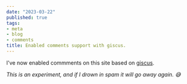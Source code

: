 ```yaml
---
date: "2023-03-22"
published: true
tags:
- meta
- blog
- comments
title: Enabled comments support with giscus.
---
```

I've now enabled commments on this site based on [giscus](https://giscus.app/). 

_This is an experiment, and if I drown in spam it will go away again. 😅_
